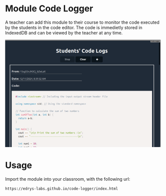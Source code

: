 # Module Code Logger

A teacher can add this module to their course to monitor the code executed by the students in the code editor. The code is immedietly stored in IndexedDB and can be viewed by the teacher at any time.

![Code Logger Screenshot](screenshot.png)

# Usage

Import the module into your classroom, with the following url:

```html
https://edrys-labs.github.io/code-logger/index.html
```
